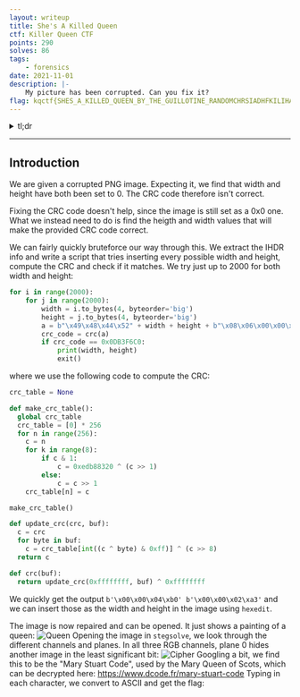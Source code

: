 ```yaml
---
layout: writeup
title: She's A Killed Queen
ctf: Killer Queen CTF
points: 290
solves: 86
tags: 
    - forensics
date: 2021-11-01
description: |-
    My picture has been corrupted. Can you fix it?
flag: kqctf{SHES_A_KILLED_QUEEN_BY_THE_GUILLOTINE_RANDOMCHRSIADHFKILIHASDKFHQIFPXKRL}
---
```

<details>
    <summary>tl;dr</summary>
    
</details>

***

## Introduction

We are given a corrupted PNG image. Expecting it, we find that width and height have both been set to 0. The CRC code therefore isn't correct.

Fixing the CRC code doesn't help, since the image is still set as a 0x0 one. What we instead need to do is find the heigth and width values that will make the provided CRC code correct.

We can fairly quickly bruteforce our way through this. We extract the IHDR info and write a script that tries inserting every possible width and height, compute the CRC and check if it matches. We try just up to 2000 for both width and height:

```python
for i in range(2000):
    for j in range(2000):
        width = i.to_bytes(4, byteorder='big')
        height = j.to_bytes(4, byteorder='big')
        a = b"\x49\x48\x44\x52" + width + height + b"\x08\x06\x00\x00\x00"
        crc_code = crc(a)
        if crc_code == 0x0DB3F6C0:
            print(width, height)
            exit()
```

where we use the following code to compute the CRC:
```python
crc_table = None

def make_crc_table():
  global crc_table
  crc_table = [0] * 256
  for n in range(256):
    c = n
    for k in range(8):
        if c & 1:
            c = 0xedb88320 ^ (c >> 1)
        else:
            c = c >> 1
    crc_table[n] = c

make_crc_table()

def update_crc(crc, buf):
  c = crc
  for byte in buf:
    c = crc_table[int((c ^ byte) & 0xff)] ^ (c >> 8)
  return c

def crc(buf):
  return update_crc(0xffffffff, buf) ^ 0xffffffff
```

We quickly get the output `b'\x00\x00\x04\xb0' b'\x00\x00\x02\xa3'` and we can insert those as the width and height in the image using `hexedit`.

The image is now repaired and can be opened. It just shows a painting of a queen:
![Queen](https://i.imgur.com/rW91umj.png)
Opening the image in `stegsolve`, we look through the different channels and planes. In all three RGB channels, plane 0 hides another image in the least significant bit:
![Cipher](https://i.imgur.com/5DqcFqv.png)
Googling a bit, we find this to be the "Mary Stuart Code", used by the Mary Queen of Scots, which can be decrypted here:
https://www.dcode.fr/mary-stuart-code
Typing in each character, we convert to ASCII and get the flag: